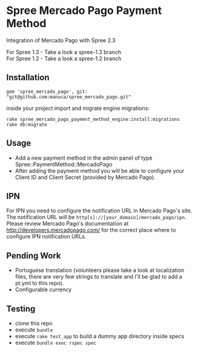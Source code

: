 Spree Mercado Pago Payment Method
=================================

Integration of Mercado Pago with Spree 2.3

For Spree 1.3 - Take a look a spree-1.3 branch  
For Spree 1.2 - Take a look a spree-1.2 branch

Installation
------------

```
gem 'spree_mercado_pago', git: "git@github.com:manuca/spree_mercado_pago.git"
```

inside your project import and migrate engine migrations:

```
rake spree_mercado_pago_payment_method_engine:install:migrations
rake db:migrate
```

Usage
-----

- Add a new payment method in the admin panel of type Spree::PaymentMethod::MercadoPago
- After adding the payment method you will be able to configure your Client ID and Client Secret (provided by Mercado Pago).

IPN
---

For IPN you need to configure the notification URL in Mercado Pago's site. The notification URL will be `http[s]://[your_domain]/mercado_pago/ipn`. Please review Mercado Pago's documentation at http://developers.mercadopago.com/ for the correct place where to configure IPN notification URLs.


Pending Work
------------

- Portuguese translation (volunteers please take a look at localization files, there are very few strings to translate and I'll be glad to add a pt.yml to this repo).
- Configurable currency

Testing
-------

- clone this repo
- execute `bundle`
- execute `rake test_app` to build a dummy app directory inside specs
- execute `bundle exec rspec spec`
